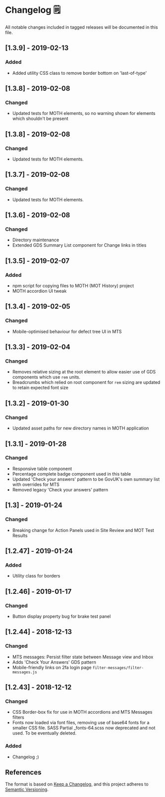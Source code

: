 # Changelog 🗒️
All notable changes included in tagged releases will be documented in this file.

## [1.3.9] - 2019-02-13
### Added
- Added utility CSS class to remove border bottom on 'last-of-type'

## [1.3.8] - 2019-02-08
### Changed
- Updated tests for MOTH elements, so no warning shown for elements which shouldn't be present

## [1.3.8] - 2019-02-08
### Changed
- Updated tests for MOTH elements.

## [1.3.7] - 2019-02-08
### Changed
- Updated tests for MOTH elements.

## [1.3.6] - 2019-02-08
### Changed
- Directory maintenance
- Extended GDS Summary List component for Change links in titles

## [1.3.5] - 2019-02-07
### Added
- npm script for copying files to MOTH (MOT History) project
- MOTH accordion UI tweak

## [1.3.4] - 2019-02-05
### Changed
- Mobile-optimised behaviour for defect tree UI in MTS

## [1.3.3] - 2019-02-04
### Changed
- Removes relative sizing at the root element to allow easier use of GDS components which use `rem` units.
- Breadcrumbs which relied on root component for `rem` sizing are updated to retain expected font size

## [1.3.2] - 2019-01-30
### Changed
- Updated asset paths for new directory names in MOTH application

## [1.3.1] - 2019-01-28
### Changed
- Responsive table component
- Percentage complete badge component used in this table
- Updated 'Check your answers' pattern to be GovUK's own summary list with overrides for MTS
- Removed legacy 'Check your answers' pattern

## [1.3] - 2019-01-24
### Changed
- Breaking change for Action Panels used in Site Review and MOT Test Results

## [1.2.47] - 2019-01-24
### Added
- Utility class for borders

## [1.2.46] - 2019-01-17
### Changed
- Button display property bug for brake test panel

## [1.2.44] - 2018-12-13
### Changed
- MTS messages: Persist filter state between Message view and Inbox 
- Adds 'Check Your Answers' GDS pattern
- Mobile-friendly links on 2fa login page
`filter-messages/filter-messages.js`  

## [1.2.43] - 2018-12-12
### Changed
- CSS Border-box fix for use in MOTH accordions and MTS Messages filters
- Fonts now loaded via font files, removing use of base64 fonts for a smaller CSS file. SASS Partial _fonts-64.scss now deprecated and not used. To be eventually deleted.

### Added 
- Changelog ;) 


## References
The format is based on [Keep a Changelog](https://keepachangelog.com/en/1.0.0/),
and this project adheres to [Semantic Versioning](https://semver.org/spec/v2.0.0.html).
